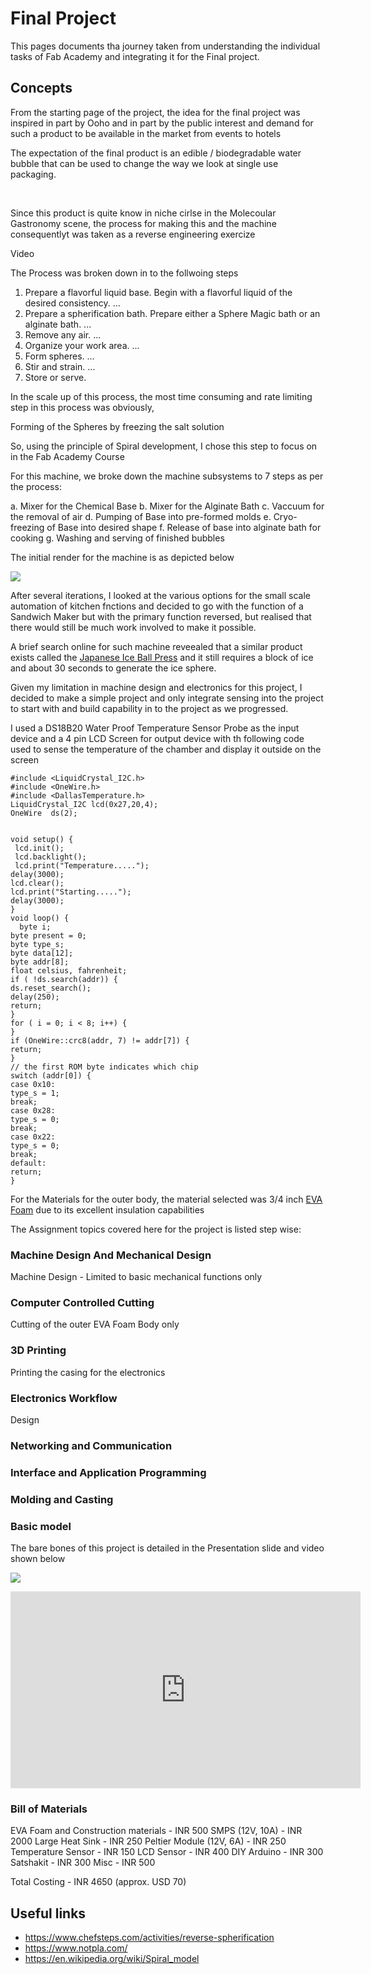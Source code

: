 # Final Project

This pages documents tha journey taken from understanding the individual tasks of Fab Academy and integrating it for the Final project.

## Concepts

From the starting page of the project, the idea for the final project was inspired in part by Ooho and in part by the public interest and demand for such a product to be available in the market from events to hotels 

The expectation of the final product is an edible / biodegradable water bubble that can be used to change the way we look at single use packaging.

<Image of Ooho Bubble> <Image of WP Bubble>

Since this product is quite know in niche cirlse in the Molecoular Gastronomy scene, the process for making this and the machine consequentlyt was taken as a reverse engineering exercize

<Reverse Spherifcation process> Video

The Process was broken down in to the follwoing steps

1. Prepare a flavorful liquid base. Begin with a flavorful liquid of the desired consistency. ...
2. Prepare a spherification bath. Prepare either a Sphere Magic bath or an alginate bath. ...
3. Remove any air. ...
4. Organize your work area. ...
5. Form spheres. ...
6. Stir and strain. ...
7. Store or serve.

In the scale up of this process, the most time consuming and rate limiting step in this process was obviously,

Forming of the Spheres by freezing the salt solution

So, using the principle of Spiral development, I chose this step to focus on in the Fab Academy Course

For this machine, we broke down the machine subsystems to 7 steps as per the process:

a. Mixer for the Chemical Base
b. Mixer for the Alginate Bath
c. Vaccuum for the removal of air
d. Pumping of Base into pre-formed molds
e. Cryo-freezing of Base into desired shape
f. Release of base into alginate bath for cooking
g. Washing and serving of finished bubbles

The initial render for the machine is as depicted below

![](../images/Xproject/Cryo.png)

After several iterations, I looked at the various options for the small scale automation of kitchen fnctions and decided to go with the function of a Sandwich Maker but with the primary function reversed, but realised that there would still be much work involved to make it possible.

A brief search online for such machine reveealed that a similar product exists called the [Japanese Ice Ball Press](https://www.barproducts.com/interchangeable-japanese-ice-ball-maker) and it still requires a block of ice and about 30 seconds to generate the ice sphere.

Given my limitation in machine design and electronics for this project, I decided to make a simple project and only integrate sensing into the project to start with and build capability in to the project as we progressed.

I used a DS18B20 Water Proof Temperature Sensor Probe as the input device and a 4 pin LCD Screen for output device with th following code used to sense the temperature of the chamber and display it outside on the screen



```
#include <LiquidCrystal_I2C.h>
#include <OneWire.h>
#include <DallasTemperature.h>
LiquidCrystal_I2C lcd(0x27,20,4);
OneWire  ds(2);


void setup() {
 lcd.init();
 lcd.backlight();
 lcd.print("Temperature.....");
delay(3000);
lcd.clear();
lcd.print("Starting.....");
delay(3000);
}
void loop() {
  byte i;
byte present = 0;
byte type_s;
byte data[12];
byte addr[8];
float celsius, fahrenheit;
if ( !ds.search(addr)) {
ds.reset_search();
delay(250);
return;
}
for ( i = 0; i < 8; i++) {
}
if (OneWire::crc8(addr, 7) != addr[7]) {
return;
}
// the first ROM byte indicates which chip
switch (addr[0]) {
case 0x10:
type_s = 1;
break;
case 0x28:
type_s = 0;
break;
case 0x22:
type_s = 0;
break;
default:
return;
}
```

For the Materials for the outer body, the material selected was 3/4 inch [EVA Foam](http://www.zotefoams.com/wp-content/uploads/2015/12/Evazote%23U00ae-EV50.pdf) due to its excellent insulation capabilities

The Assignment topics covered here for the project is listed step wise:

### Machine Design And Mechanical Design

Machine Design - Limited to basic mechanical functions only

### Computer Controlled Cutting

Cutting of the outer EVA Foam Body only

### 3D Printing

Printing the casing for the electronics

### Electronics Workflow

Design


### Networking and Communication



### Interface and Application Programming



### Molding and Casting



### Basic model

The bare bones of this project is detailed in the Presentation slide and video shown below

![](../images/Xproject/presentation.png)

<iframe width="560" height="315" src="https://www.youtube.com/embed/GSupla9MWGU" frameborder="0" allow="accelerometer; autoplay; encrypted-media; gyroscope; picture-in-picture" allowfullscreen></iframe>

### Bill of Materials

EVA Foam and Construction materials - INR 500
SMPS (12V, 10A) - INR 2000
Large Heat Sink - INR 250
Peltier Module (12V, 6A) - INR 250
Temperature Sensor - INR 150
LCD Sensor - INR 400
DIY Arduino - INR 300
Satshakit - INR 300
Misc - INR 500

Total Costing - INR 4650 (approx. USD 70)



## Useful links

- https://www.chefsteps.com/activities/reverse-spherification
- https://www.notpla.com/
- https://en.wikipedia.org/wiki/Spiral_model